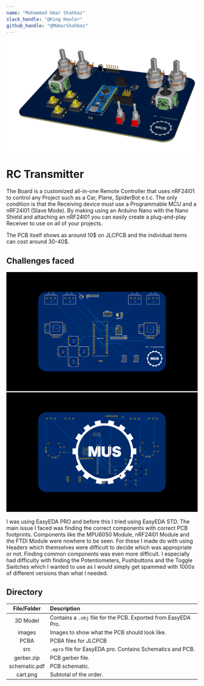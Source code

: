 ```yaml
---
name: "Muhammad Umar Shahbaz"
slack_handle: "@King Howler"
github_handle: "@MUmarShahbaz"
---
```


![3D Model](images/RC%20Transmitter%203D.png)

# RC Transmitter

The Board is a customized all-in-one Remote Controller that uses nRF24l01 to control any Project such as a Car, Plane, SpiderBot e.t.c. The only condition is that the Receiving device must use a Programmable MCU and a nRF24l01 (Slave Mode). By making using an Arduino Nano with the Nano Shield and attaching an nRF24l01 you can easily create a plug-and-play Receiver to use on all of your projects.

The PCB itself shows as around 10$ on JLCPCB and the individual items can cost around 30-40$.

## Challenges faced

![Front](images/RC%20Transmitter%202DF.png)
![Back](images/RC%20Transmitter%202DB.png)

I was using EasyEDA PRO and before this I tried using EasyEDA STD. The main issue I faced was finding the correct components with correct PCB footprints. Components like the MPU6050 Module, nRF24l01 Module and the FTDI Module were nowhere to be seen. For these I made do with using Headers which themselves were difficult to decide which was appropriate or not. Finding common components was even more difficult. I especially had difficulty with finding the Potentiometers, Pushbuttons and the Toggle Switches which I wanted to use as I would simply get spammed with 1000s of different versions than what I needed.

## Directory

| File/Folder    | Description                                                    |
|:--------------:|:---------------------------------------------------------------|
| 3D Model       | Contains a `.obj` file for the PCB. Exported from EasyEDA Pro. |
| images         | Images to show what the PCB should look like.                  |
| PCBA           | PCBA files for JLCPCB                                          |
| src            | `.epro` file for EasyEDA pro. Contains Schematics and PCB.     |
| gerber.zip     | PCB gerber file.                                               |
| schematic.pdf  | PCB schematic.                                                 |
| cart.png       | Subtotal of the order.                                         |